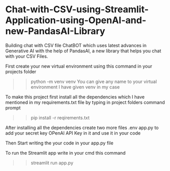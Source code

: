 # Chat-with-CSV-using-Streamlit-Application-using-OpenAI-and-new-PandasAI-Library

Building chat with CSV file ChatBOT which uses latest advances in Generative AI with the help of PandasAI, a new library that helps you chat with your CSV Files. 

First create your new virtual environment using this command in your projects folder
>>python -m venv venv 
You can give any name to your virtual environment I have given venv in my case 

To make this project first install all the dependencies which I have mentioned in my requirements.txt file by typing in project folders command prompt 
>>pip install -r reqirements.txt

After installing all the dependencies create two more files 
.env 
app.py
to add your secret key OPenAI API Key in it and use it in your code 

Then Start writing the your code in your app.py file 

To run the Streamlit app write in your cmd this command 
>>streamlit run app.py 

